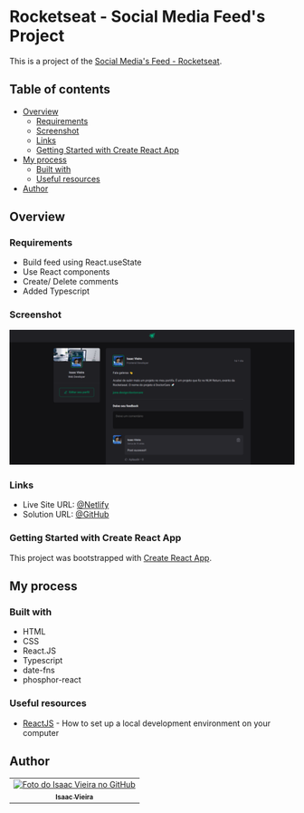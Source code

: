 # Rocketseat - Social Media Feed's Project

This is a project of the [Social Media's Feed - Rocketseat](https://app.rocketseat.com.br/home).

## Table of contents

- [Overview](#overview)
  - [Requirements](#requirements)
  - [Screenshot](#screenshot)
  - [Links](#links)
  - [Getting Started with Create React App](#getting-started-with-create-react-app)
- [My process](#my-process)
  - [Built with](#built-with)  
  - [Useful resources](#useful-resources)
- [Author](#author)

## Overview

### Requirements

- Build feed using React.useState
- Use React components
- Create/ Delete comments
- Added Typescript


### Screenshot

![screenshot](/public/screenshoot.png)

### Links

- Live Site URL: [@Netlify](https://feedysocialmedia.netlify.app/)
- Solution URL: [@GitHub](https://github.com/Isaacvf-dev/Social-Media)

### Getting Started with Create React App

This project was bootstrapped with [Create React App](https://github.com/facebook/create-react-app).

## My process

### Built with

- HTML
- CSS 
- React.JS
- Typescript
- date-fns
- phosphor-react




### Useful resources

- [ReactJS](https://reactjs.org/tutorial/tutorial.html) - How to set up a local development environment on your computer


## Author

<table>
  <tr>    
    <td align="center">
      <a href="https://github.com/Isaacvf-dev">
        <img src="https://avatars.githubusercontent.com/u/123469000?v=4" width="100px;" alt="Foto do Isaac Vieira no GitHub"/><br>
        <sub>
          <b>Isaac Vieira</b>
        </sub>
      </a>
    </td>
  </tr>
</table>
